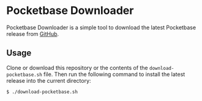 # Pocketbase Downloader

Pocketbase Downloader is a simple tool to download the latest Pocketbase release from [GitHub](https://github.com/pocketbase/pocketbase).

## Usage

Clone or download this repository or the contents of the `download-pocketbase.sh` file. Then run the following command to install the latest release into the current directory:

```bash
$ ./download-pocketbase.sh
```